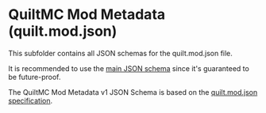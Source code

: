 # QuiltMC Mod Metadata (quilt.mod.json)

This subfolder contains all JSON schemas for the quilt.mod.json file.

It is recommended to use the [main JSON schema](https://raw.githubusercontent.com/QuiltMC/quilt-json-schemas/main/quilt.mod.json/schemas/main.json) since it's guaranteed to be future-proof.

The QuiltMC Mod Metadata v1 JSON Schema is based on the [quilt.mod.json specification](https://github.com/QuiltMC/rfcs/blob/master/specification/0002-quilt.mod.json.md).